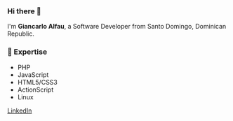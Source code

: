 ### Hi there 👋
I'm **Giancarlo Alfau**, a Software Developer from Santo Domingo, Dominican Republic.

### 🔭 Expertise
- PHP
- JavaScript
- HTML5/CSS3
- ActionScript
- Linux

[LinkedIn](https://www.linkedin.com/in/giancarloalfau)
